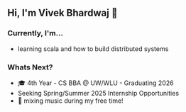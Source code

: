 ## Hi, I'm Vivek Bhardwaj 👋 

### Currently, I'm...
* learning scala and how to build distributed systems

### Whats Next?
* 🎓 4th Year - CS BBA @ UW/WLU - Graduating 2026
* Seeking Spring/Summer 2025 Internship Opportunities
* 🎹 mixing music during my free time!
